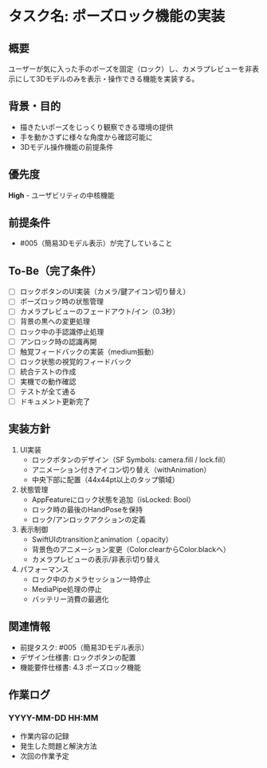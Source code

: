 # タスク名: ポーズロック機能の実装

## 概要
ユーザーが気に入った手のポーズを固定（ロック）し、カメラプレビューを非表示にして3Dモデルのみを表示・操作できる機能を実装する。

## 背景・目的
- 描きたいポーズをじっくり観察できる環境の提供
- 手を動かさずに様々な角度から確認可能に
- 3Dモデル操作機能の前提条件

## 優先度
**High** - ユーザビリティの中核機能

## 前提条件
- #005（簡易3Dモデル表示）が完了していること

## To-Be（完了条件）
- [ ] ロックボタンのUI実装（カメラ/鍵アイコン切り替え）
- [ ] ポーズロック時の状態管理
- [ ] カメラプレビューのフェードアウト/イン（0.3秒）
- [ ] 背景の黒への変更処理
- [ ] ロック中の手認識停止処理
- [ ] アンロック時の認識再開
- [ ] 触覚フィードバックの実装（medium振動）
- [ ] ロック状態の視覚的フィードバック
- [ ] 統合テストの作成
- [ ] 実機での動作確認
- [ ] テストが全て通る
- [ ] ドキュメント更新完了

## 実装方針
1. UI実装
   - ロックボタンのデザイン（SF Symbols: camera.fill / lock.fill）
   - アニメーション付きアイコン切り替え（withAnimation）
   - 中央下部に配置（44x44pt以上のタップ領域）
2. 状態管理
   - AppFeatureにロック状態を追加（isLocked: Bool）
   - ロック時の最後のHandPoseを保持
   - ロック/アンロックアクションの定義
3. 表示制御
   - SwiftUIのtransitionとanimation（.opacity）
   - 背景色のアニメーション変更（Color.clearからColor.blackへ）
   - カメラプレビューの表示/非表示切り替え
4. パフォーマンス
   - ロック中のカメラセッション一時停止
   - MediaPipe処理の停止
   - バッテリー消費の最適化

## 関連情報
- 前提タスク: #005（簡易3Dモデル表示）
- デザイン仕様書: ロックボタンの配置
- 機能要件仕様書: 4.3 ポーズロック機能

## 作業ログ
### YYYY-MM-DD HH:MM
- 作業内容の記録
- 発生した問題と解決方法
- 次回の作業予定